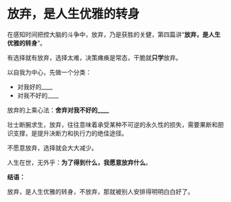 # 放弃，是人生优雅的转身

在感知时间把控大脑的斗争中，放弃，乃是获胜的关健，第四篇讲“**放弃，是人生优雅的转身**”。

有选择就有放弃，选择太难，决策瘫痪是常态，干脆就**只学**放弃。

以自我为中心，先做一个分类：

* 对我好的\_\_\_\_
* 对我不好的\_\_\_\_

放弃的上乘心法：**舍弃对我不好的\_\_\_\_**

壮士断腕求生，放弃，往往意味着承受某种不可逆的永久性的损失，需要果断和胆识支撑，是提升决断力和执行力的绝佳途径。

不愿意放弃，选择就会大大减少。

人生在世，无外乎：**为了得到什么，我愿意放弃什么**。

**结语：**

放弃，是人生优雅的转身，不放弃，那就被别人安排得明明白白好了。

